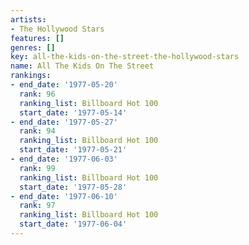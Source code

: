 ```yaml
---
artists:
- The Hollywood Stars
features: []
genres: []
key: all-the-kids-on-the-street-the-hollywood-stars
name: All The Kids On The Street
rankings:
- end_date: '1977-05-20'
  rank: 96
  ranking_list: Billboard Hot 100
  start_date: '1977-05-14'
- end_date: '1977-05-27'
  rank: 94
  ranking_list: Billboard Hot 100
  start_date: '1977-05-21'
- end_date: '1977-06-03'
  rank: 99
  ranking_list: Billboard Hot 100
  start_date: '1977-05-28'
- end_date: '1977-06-10'
  rank: 97
  ranking_list: Billboard Hot 100
  start_date: '1977-06-04'
---
```


